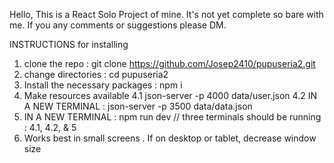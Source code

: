 Hello,
This is a React Solo Project of mine.
It's not yet complete so bare with me. If you any comments or suggestions please DM.

INSTRUCTIONS for installing

1. clone the repo : git clone https://github.com/Josep2410/pupuseria2.git
2. change directories : cd pupuseria2
3. Install the necessary packages : npm i
4. Make resources available
   4.1 json-server -p 4000 data/user.json
   4.2 IN A NEW TERMINAL : json-server -p 3500 data/data.json
5. IN A NEW TERMINAL : npm run dev // three terminals should be running : 4.1, 4.2, & 5
6. Works best in small screens . If on desktop or tablet, decrease window size
